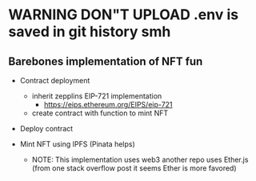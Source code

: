 # WARNING DON"T UPLOAD .env is saved in git history smh

## Barebones implementation of NFT fun

- Contract deployment
    - inherit zepplins EIP-721 implementation
        - https://eips.ethereum.org/EIPS/eip-721
    - create contract with function to mint NFT

- Deploy contract

- Mint NFT using IPFS (Pinata helps)
    - NOTE: This implementation uses web3 another repo uses Ether.js (from one stack overflow post it seems Ether is more favored)



